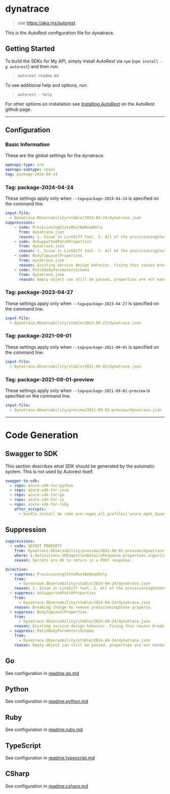 # dynatrace

> see https://aka.ms/autorest

This is the AutoRest configuration file for dynatrace.

## Getting Started

To build the SDKs for My API, simply install AutoRest via `npm` (`npm install -g autorest`) and then run:

> `autorest readme.md`

To see additional help and options, run:

> `autorest --help`

For other options on installation see [Installing AutoRest](https://aka.ms/autorest/install) on the AutoRest github page.

---

## Configuration

### Basic Information

These are the global settings for the dynatrace.

```yaml
openapi-type: arm
openapi-subtype: rpaas
tag: package-2024-04-24
```

### Tag: package-2024-04-24

These settings apply only when `--tag=package-2024-04-24` is specified on the command line.

```yaml $(tag) == 'package-2024-04-24'
input-file:
  - Dynatrace.Observability/stable/2024-04-24/dynatrace.json
suppressions:
    - code: ProvisioningStateMustBeReadOnly
      from: dynatrace.json
      reason: 1. Issue in LintDiff tool. 2. All of the provisioningStates are marked as readOnly, we believe this is a false positive.  Related issue:https://github.com/Azure/azure-openapi-validator/issues/637
    - code: UnSupportedPatchProperties
      from: dynatrace.json
      reason: 1. Issue in LintDiff tool. 2. All of the provisioningStates are marked as readOnly, we believe this is a false positive.  Related issue:https://github.com/Azure/azure-openapi-validator/issues/637
    - code: BodyTopLevelProperties
      from: dynatrace.json
      reason: Existing service design behavior. Fixing this causes breaking changes.
    - code: PatchBodyParametersSchema
      from: dynatrace.json
      reason: Empty object can still be passed, properties are not mandatory for the update schema.
```

### Tag: package-2023-04-27

These settings apply only when `--tag=package-2023-04-27` is specified on the command line.

```yaml $(tag) == 'package-2023-04-27'
input-file:
  - Dynatrace.Observability/stable/2023-04-27/dynatrace.json
```

### Tag: package-2021-09-01

These settings apply only when `--tag=package-2021-09-01` is specified on the command line.

```yaml $(tag) == 'package-2021-09-01'
input-file:
  - Dynatrace.Observability/stable/2021-09-01/dynatrace.json
```

### Tag: package-2021-09-01-preview

These settings apply only when `--tag=package-2021-09-01-preview` is specified on the command line.

```yaml $(tag) == 'package-2021-09-01-preview'
input-file:
  - Dynatrace.Observability/preview/2021-09-01-preview/dynatrace.json
```

---

# Code Generation

## Swagger to SDK

This section describes what SDK should be generated by the automatic system.
This is not used by Autorest itself.

```yaml $(swagger-to-sdk)
swagger-to-sdk:
  - repo: azure-sdk-for-python
  - repo: azure-sdk-for-java
  - repo: azure-sdk-for-go
  - repo: azure-sdk-for-js
  - repo: azure-sdk-for-ruby
    after_scripts:
      - bundle install && rake arm:regen_all_profiles['azure_mgmt_dynatrace']
```

## Suppression

``` yaml
suppressions:
  - code: SECRET_PROPERTY
    from: Dynatrace.Observability/preview/2021-06-01-preview/dynatrace.json
    where: $.definitions.VMIngestionDetailsResponse.properties.ingestionKey
    reason: Secrets are OK to return in a POST response.

directive:
  - suppress: ProvisioningStateMustBeReadOnly
    from:
      - Dynatrace.Observability/stable/2024-04-24/dynatrace.json
    reason: 1. Issue in LintDiff tool. 2. All of the provisioningStates are marked as readOnly, we believe this is a false positive. Related issue:https://github.com/Azure/azure-openapi-validator/issues/637
  - suppress: UnSupportedPatchProperties
    from:
      - Dynatrace.Observability/stable/2024-04-24/dynatrace.json
    reason: Breaking change to remove provisioningState property.
  - suppress: BodyTopLevelProperties
    from:
      - Dynatrace.Observability/stable/2024-04-24/dynatrace.json
    reason: Existing service design behavior. Fixing this causes breaking changes.
  - suppress: PatchBodyParametersSchema
    from:
      - Dynatrace.Observability/stable/2024-04-24/dynatrace.json
    reason: Empty object can still be passed, properties are not mandatory for the update schema.
```

## Go

See configuration in [readme.go.md](./readme.go.md)

## Python

See configuration in [readme.python.md](./readme.python.md)

## Ruby

See configuration in [readme.ruby.md](./readme.ruby.md)

## TypeScript

See configuration in [readme.typescript.md](./readme.typescript.md)

## CSharp

See configuration in [readme.csharp.md](./readme.csharp.md)
